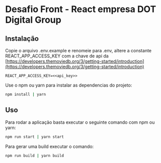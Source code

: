 # Desafio Front - React empresa DOT Digital Group

## Instalação

Copie o arquivo .env.example e renomeie para .env, altere a constante REACT_APP_ACCESS_KEY com a chave de api da [https://developers.themoviedb.org/3/getting-started/introduction](https://developers.themoviedb.org/3/getting-started/introduction)
```
REACT_APP_ACCESS_KEY=<<api_key>>
```

Use o npm ou yarn para instalar as dependencias do projeto:

```bash
npm install | yarn
```

## Uso

Para rodar a aplicação basta executar o seguinte comando com npm ou yarn:

```bash
npm run start | yarn start
```

Para gerar uma build executar o comando:

```bash
npm run build | yarn build
```
